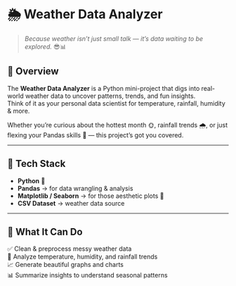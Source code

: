 
# 🌦️ Weather Data Analyzer  

> *Because weather isn’t just small talk — it’s data waiting to be explored.* 😎📊

## 📝 Overview  
The **Weather Data Analyzer** is a Python mini-project that digs into real-world weather data to uncover patterns, trends, and fun insights.  
Think of it as your personal data scientist for temperature, rainfall, humidity & more.  

Whether you’re curious about the hottest month 🌞, rainfall trends 🌧️, or just flexing your Pandas skills 🐼 — this project’s got you covered.

---

## 🧰 Tech Stack  
- **Python** 🐍  
- **Pandas** → for data wrangling & analysis  
- **Matplotlib / Seaborn** → for those aesthetic plots 🎨  
- **CSV Dataset** → weather data source

---

## 🚀 What It Can Do  
✅ Clean & preprocess messy weather data  
📅 Analyze temperature, humidity, and rainfall trends  
📈 Generate beautiful graphs and charts  
📊 Summarize insights to understand seasonal patterns

